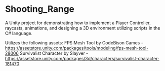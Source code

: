 # Shooting_Range
 A Unity project for demonstrating how to implement a Player Controller, raycasts, animations, and designing a 3D environment utilizing scripts in the C# language.

Utilizes the following assets:
FPS Mesh Tool by CodeBison Games - https://assetstore.unity.com/packages/tools/modeling/fps-mesh-tool-28006
Survivalist Character by Slayver - https://assetstore.unity.com/packages/3d/characters/survivalist-character-181470
